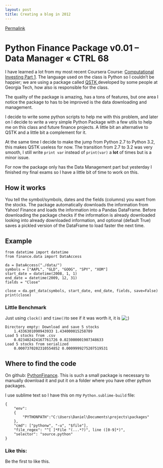 ```yaml
---
layout: post
title: Creating a blog in 2012
---
```


[Permalink](http://ctrl68.wordpress.com/2012/12/13/python-finance-package-v0-01-data-manager/ "Permalink to Python Finance Package v0.01 – Data Manager « CTRL 68")

# Python Finance Package v0.01 – Data Manager « CTRL 68

I have learned a lot from my most recent Coursera Course: [Computational Investing Part 1][1]. The language used on the class is Python so I couldn’t be happier; we are using a package called [QSTK ][2]developed by some people at Georgia Tech, how also is responsible for the class.

The quality of the package is amazing, has a tons of features, but one area I notice the package to has to be improved is the data downloading and management.

I decide to write some python scripts to help me with this problem, and later on I decide to write a very simple Python Package with a few utils to help me on this class and future finance projects. A little bit an alternative to QSTK and a little bit a complement for it.

At the same time I decide to make the jump from Python 2.7 to Python 3.2, this makes QSTK useless for now. The transition from 2.7 to 3.2 was very smooth, I still write `print var` instead of `print(var)` a **lot** of times but is a minor issue.

For now the package only has the Data Management part but yesterday I finished my final exams so I have a little bit of time to work on this.

## How it works

You tell the symbol/symbols, dates  and the fields (columns) you want from the stocks. The package automatically downloads the information from Yahoo! Finance and loads the information into a Pandas DataFrame. Before downloading the package checks if the information is already downloaded looking into already downloaded information, and optional (default True) saves a pickled version of the DataFrame to load faster the next time.

## Example


    from datetime import datetime
    from finance.data import DataAccess

    da = DataAccess("./data/")
    symbols = ["AAPL", "GLD", "GOOG", "SPY", "XOM"]
    start_date = datetime(2008, 1, 1)
    end_date = datetime(2009, 12, 31)
    fields = "Close"

    close = da.get_data(symbols, start_date, end_date, fields, save=False)
    print(close)


### Little Benchmark

Just using `clock()` and `time()`to see if it was worth it, it is ![;)][3]

    Directory empty: Download and save 5 stocks
        1.4336301090943933 1.434000015258789
    Load 5 stocks from .csv
        0.023402424167761726 0.023000001907348633
    Load 5 stocks from serialized
        0.0007370202310554852 0.0009999275207519531

## Where to find the code

On github: [PythonFinance][4]. This is such a small package is necessary to manually download it and put it on a folder where you have other python packages.

I use sublime text so I have this on my `Python.sublime-build` file:

    {
        "env":
        {
            "PYTHONPATH":"C:\Users\Daniel\Documents\projects\packages"
        },
        "cmd": ["pythonw", "-u", "$file"],
        "file_regex": "^[ ]*File "(...*?)", line ([0-9]*)",
        "selector": "source.python"
    }

### Like this:

Be the first to like this.

 [1]: https://class.coursera.org/compinvesting1-2012-001/class/index "Computational Investing - Part 1"
 [2]: http://wiki.quantsoftware.org/index.php?title=QuantSoftware_ToolKit "QSTK"
 [3]: http://s1.wp.com/wp-includes/images/smilies/icon_wink.gif?m=1129645325g
 [4]: https://github.com/dfrodriguez143/PythonFinance "PythonFinance"
